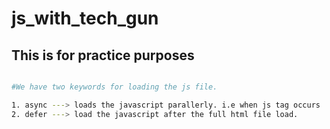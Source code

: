 # js_with_tech_gun

## This is for practice purposes

```bash

#We have two keywords for loading the js file.

1. async ---> loads the javascript parallerly. i.e when js tag occurs
2. defer ---> load the javascript after the full html file load.
```
